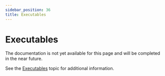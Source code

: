 ```yaml
---
sidebar_position: 36
title: Executables
---
```


# Executables

The documentation is not yet available for this page and will be completed in the near future.

See the [Executables](# "Executables") topic for additional information.